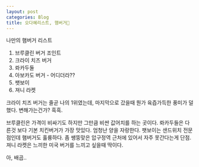 ```yaml
---
layout: post
categories: Blog
title: 오다혜리스트, 햄버거🍔
---
```



나만의 햄버거 리스트

1. 브루클린 버거 조인트
2. 크라이 치즈 버거
3. 롸카두둘
4. 아보카도 버거 - 어디더라??
5. 팻보이
6. 져니 라켓


크라이 치즈 버거는 줄곧 나의 1위였는데, 마지막으로 갔을때 뭔가 육즙가득한 풍미가 덜했다. 변해가는건가? 흑흑.

브루클린은 가격이 비싸기도 하지만 그만큼 비싼 값어치를 하는 곳이다.
롸카두들은 다른것 보다 기본 치킨버거가 가장 맛있다. 엄청난 양을 자랑한다.
팻보이는 샌드위치 전문점인데 햄버거도 훌륭하다. 좀 쌩뚱맞은 압구정역 근처에 있어서 자주 못간다는게 단점.
져니 라켓은 느끼한 미국 버거를 느끼고 싶을때 딱이다.


아, 배곱..
